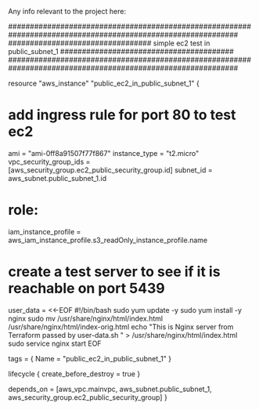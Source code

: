 Any info relevant to the project here:

#############################################################################################################
################################# simple ec2 test in public_subnet_1 ########################################
#############################################################################################################

resource "aws_instance" "public_ec2_in_public_subnet_1" {

  # add ingress rule for port 80 to test ec2
  
  ami                    = "ami-0ff8a91507f77f867"
  instance_type          = "t2.micro"
  vpc_security_group_ids = [aws_security_group.ec2_public_security_group.id]
  subnet_id              = aws_subnet.public_subnet_1.id

  # role:
  iam_instance_profile = aws_iam_instance_profile.s3_readOnly_instance_profile.name

  # create a test server to see if it is reachable on port 5439
  user_data = <<-EOF
                #!/bin/bash
                sudo yum update -y
                sudo yum install -y nginx
                sudo mv /usr/share/nginx/html/index.html /usr/share/nginx/html/index-orig.html
                echo "This is Nginx server from Terraform passed by user-data.sh " > /usr/share/nginx/html/index.html
                sudo service nginx start
                EOF

  tags = {
    Name = "public_ec2_in_public_subnet_1"
  }

  lifecycle {
    create_before_destroy = true
    }

  depends_on = [aws_vpc.mainvpc, aws_subnet.public_subnet_1, aws_security_group.ec2_public_security_group]
}